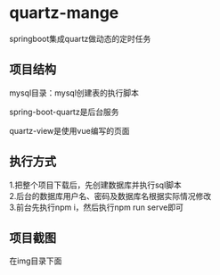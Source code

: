 # quartz-mange
springboot集成quartz做动态的定时任务

## 项目结构
mysql目录：mysql创建表的执行脚本

spring-boot-quartz是后台服务

quartz-view是使用vue编写的页面

## 执行方式
1.把整个项目下载后，先创建数据库并执行sql脚本  
2.后台的数据库用户名、密码及数据库名根据实际情况修改  
3.前台先执行npm i，然后执行npm run serve即可  

## 项目截图
在img目录下面 

